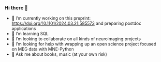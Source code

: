 ### Hi there 👋

- 🔭 I’m currently working on this preprint: https://doi.org/10.1101/2024.03.21.585573 and preparing postdoc applications
- 🌱 I’m learning SQL
- 👯 I’m looking to collaborate on all kinds of neuroimaging projects
- 🤔 I’m looking for help with wrapping up an open science project focused on MEG data with MNE-Python
- 💬 Ask me about books, music (at your own risk)

<!--
**mbedini/mbedini** is a ✨ _special_ ✨ repository because its `README.md` (this file) appears on your GitHub profile.

Here are some ideas to get you started:

- 🔭 I’m currently working on ...
- 🌱 I’m currently learning ...
- 👯 I’m looking to collaborate on ...
- 🤔 I’m looking for help with ...
- 💬 Ask me about ...
- 📫 How to reach me: ...
- ⚡ Fun fact: ...
-->
